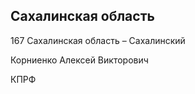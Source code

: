 ## Сахалинская область
   
   167 Сахалинская область – Сахалинский
   
   Корниенко Алексей Викторович
   
   КПРФ